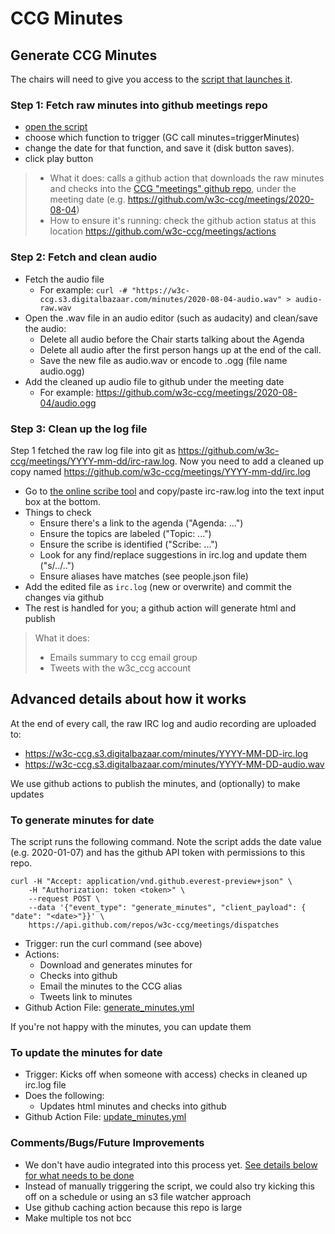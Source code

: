 # CCG Minutes

## Generate CCG Minutes

The chairs will need to give you access to the [script that launches it](https://script.google.com/d/16afjkO2wiKTHFBdM1-e4xqQ6YNX5LeqDpoSTB1Wrgqa8AlVD3GDjeqcf/edit).

### Step 1: Fetch raw minutes into github meetings repo
- [open the script](https://script.google.com/d/16afjkO2wiKTHFBdM1-e4xqQ6YNX5LeqDpoSTB1Wrgqa8AlVD3GDjeqcf/edit)
- choose which function to trigger (GC call minutes=triggerMinutes)
- change the date for that function, and save it (disk button saves).
- click play button

> - What it does: calls a github action that downloads the raw minutes and checks into the [CCG "meetings" github repo](https://github.com/w3c-ccg/meetings), under the meeting date (e.g. https://github.com/w3c-ccg/meetings/2020-08-04)
> - How to ensure it's running: check the github action status at this location https://github.com/w3c-ccg/meetings/actions

### Step 2: Fetch and clean audio
- Fetch the audio file 
    - For example: `curl -# "https://w3c-ccg.s3.digitalbazaar.com/minutes/2020-08-04-audio.wav" > audio-raw.wav`
- Open the .wav file in an audio editor (such as audacity) and clean/save the audio:
    - Delete all audio before the Chair starts talking about the Agenda
    - Delete all audio after the first person hangs up at the end of the call.
    - Save the new file as audio.wav or encode to .ogg (file name audio.ogg)
- Add the cleaned up audio file to github under the meeting date
    - For example: https://github.com/w3c-ccg/meetings/2020-08-04/audio.ogg


### Step 3: Clean up the log file 

Step 1 fetched the raw log file into git as https://github.com/w3c-ccg/meetings/YYYY-mm-dd/irc-raw.log. Now you need to add a cleaned up copy named https://github.com/w3c-ccg/meetings/YYYY-mm-dd/irc.log

- Go to [the online scribe tool](https://w3c-ccg.github.io/meetings/scribe-tool/) and copy/paste irc-raw.log into the text input box at the bottom. 
- Things to check
    - Ensure there's a link to the agenda ("Agenda: ...")
    - Ensure the topics are labeled ("Topic: ...")
    - Ensure the scribe is identified ("Scribe: ...")
    - Look for any find/replace suggestions in irc.log and update them ("s/../..")
    - Ensure aliases have matches (see people.json file)
- Add the edited file as `irc.log` (new or overwrite) and commit the changes via github
- The rest is handled for you; a github action will generate html and publish

> What it does:
> - Emails summary to ccg email group
> - Tweets with the w3c_ccg account


## Advanced details about how it works
   
At the end of every call, the raw IRC log and audio recording are uploaded to:

* https://w3c-ccg.s3.digitalbazaar.com/minutes/YYYY-MM-DD-irc.log
* https://w3c-ccg.s3.digitalbazaar.com/minutes/YYYY-MM-DD-audio.wav

We use github actions to publish the minutes, and (optionally) to make updates

### To generate minutes for date

The script runs the following command. Note the script adds the date value (e.g. 2020-01-07) and has the github API token with permissions to this repo.
```
curl -H "Accept: application/vnd.github.everest-preview+json" \
    -H "Authorization: token <token>" \
    --request POST \
    --data '{"event_type": "generate_minutes", "client_payload": { "date": "<date>"}}' \
    https://api.github.com/repos/w3c-ccg/meetings/dispatches
```

- Trigger: run the curl command (see above)
- Actions:
    - Download and generates minutes for <date>
    - Checks into github
    - Email the minutes to the CCG alias
    - Tweets link to minutes
- Github Action File: [generate_minutes.yml](https://github.com/w3c-ccg/meetings/blob/gh-pages/.github/workflows/generate_minutes.yml)

If you're not happy with the minutes, you can update them

### To update the minutes for date

- Trigger: Kicks off when someone with access) checks in cleaned up irc.log file
- Does the following:
    - Updates html minutes and checks into github
- Github Action File: [update_minutes.yml](https://github.com/w3c-ccg/meetings/blob/gh-pages/.github/workflows/update_minutes.yml)

### Comments/Bugs/Future Improvements
- We don't have audio integrated into this process yet. [See details below for what needs to be done]((#cleaning-up-the-minutes))
- Instead of manually triggering the script, we could also try kicking this off on a schedule or using an s3 file watcher approach
- Use github caching action because this repo is large
- Make multiple tos not bcc

